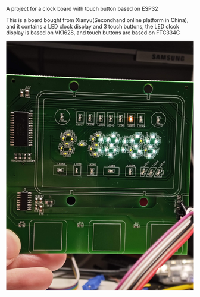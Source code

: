 A project for a clock board with touch button based on ESP32

This is a board bought from Xianyu(Secondhand online platform in China), and it contains a LED clock display and 3 touch buttons, the LED clcok display is based on VK1628, and touch buttons are based on FTC334C

![Alt text](doc/clock_tp_board.jpg)